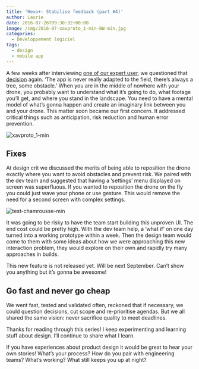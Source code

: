 ```yaml
---
title: 'Hexo+: Stabilise feedback (part #4)'
author: Laurie
date: 2016-07-26T09:30:32+00:00
image: /img/2016-07-xavproto_1-min-BW-min.jpg
categories:
  - Développement logiciel
tags:
  - design
  - mobile app
---
```


A few weeks after interviewing [one of our expert user](https://www.facebook.com/xvdelerue/), we questioned that [decision](https://blog.sogilis.com/posts/2016-07-13-user-testing-decision-making/) again. ‘The app is never really adapted to the field, there’s always a tree, some obstacle.’ When you are in the middle of nowhere with your drone, you probably want to understand what it’s going to do, what footage you’ll get, and where you stand in the landscape. You need to have a mental model of what’s gonna happen and create an imaginary link between you and your drone. This matter soon became our first concern. It addressed critical things such as anticipation, risk reduction and human error prevention.

![xavproto_1-min](/img/2016-07-xavproto_1-min.jpg)

## Fixes

At design crit we discussed the merits of being able to reposition the drone exactly where you want to avoid obstacles and prevent risk. We paired with the dev team and suggested that having a ‘settings’ menu displayed on screen was superfluous. If you wanted to reposition the drone on the fly you could just wave your phone or use gesture. This would remove the need for a second screen with complex settings.

![test-chamrousse-min](/img/2016-07-test-chamrousse-min.jpg)

It was going to be risky to have the team start building this unproven UI. The end cost could be pretty high. With the dev team help, a ‘what if’ on one day turned into a working prototype within a week. Then the design team would come to them with some ideas about how we were approaching this new interaction problem, they would explore on their own and rapidly try many approaches in builds.

This new feature is not released yet. Will be next September. Can’t show you anything but it’s gonna be awesome!

## Go fast and never go cheap

We went fast, tested and validated often, reckoned that if necessary, we could question decisions, cut scope and re-prioritise agendas. But we all shared the same vision: never sacrifice quality to meet deadlines.

Thanks for reading through this series! I keep experimenting and learning stuff about design. I’ll continue to share what I learn.

If you have experiences about product design it would be great to hear your own stories! What’s your process? How do you pair with engineering teams? What’s working? What still keeps you up at night?
